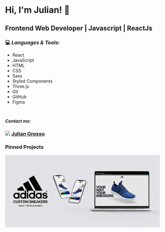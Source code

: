 # Hi, I'm Julian! 👋

## Frontend Web Developer | Javascript | ReactJs

### :computer:  ***Languages & Tools:*** 
-  React
-  JavaScript
-  HTML
-  CSS
-  Sass
-  Styled Components
-  Three.js
-  Git
-  GitHub
-  Figma 

 <br>
  
 ***Contact me:***
 <br>
  ### <img src="https://i.postimg.cc/1tWpxw42/LI-In-Bug.png" width=20> [Julian Grosso](https://www.linkedin.com/in/juliangrosso/)

### Pinned Projects

<a href="https://juliangrosso.github.io/PasswordSafe/"><img src="./assets/JG_projectShowcase.gif" width="auto" height="auto"></a>

